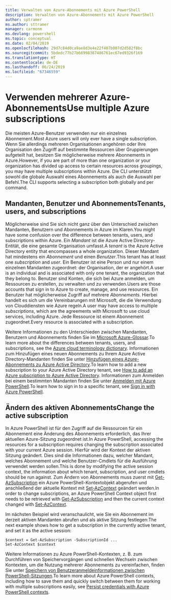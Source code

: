 ```yaml
---
title: Verwalten von Azure-Abonnements mit Azure PowerShell
description: Verwalten von Azure-Abonnements mit Azure PowerShell
author: sptramer
ms.author: sttramer
manager: carmonm
ms.devlang: powershell
ms.topic: conceptual
ms.date: 02/04/2019
ms.openlocfilehash: 29d7c84d0ca9ae8d3e4e22f407b007d2d582f8bc
ms.sourcegitcommit: 5bdedc77b27b66998387486761ec67ed9326f169
ms.translationtype: HT
ms.contentlocale: de-DE
ms.lasthandoff: 06/24/2019
ms.locfileid: "67346559"
---
```

# <a name="use-multiple-azure-subscriptions"></a><span data-ttu-id="52f12-103">Verwenden mehrerer Azure-Abonnements</span><span class="sxs-lookup"><span data-stu-id="52f12-103">Use multiple Azure subscriptions</span></span>

<span data-ttu-id="52f12-104">Die meisten Azure-Benutzer verwenden nur ein einzelnes Abonnement.</span><span class="sxs-lookup"><span data-stu-id="52f12-104">Most Azure users will only ever have a single subscription.</span></span> <span data-ttu-id="52f12-105">Wenn Sie allerdings mehreren Organisationen angehören oder Ihre Organisation den Zugriff auf bestimmte Ressourcen über Gruppierungen aufgeteilt hat, besitzen Sie möglicherweise mehrere Abonnements in Azure.</span><span class="sxs-lookup"><span data-stu-id="52f12-105">However, if you are part of more than one organization or your organization has divided up access to certain resources across groupings, you may have multiple subscriptions within Azure.</span></span> <span data-ttu-id="52f12-106">Die CLI unterstützt sowohl die globale Auswahl eines Abonnements als auch die Auswahl per Befehl.</span><span class="sxs-lookup"><span data-stu-id="52f12-106">The CLI supports selecting a subscription both globally and per command.</span></span>

## <a name="tenants-users-and-subscriptions"></a><span data-ttu-id="52f12-107">Mandanten, Benutzer und Abonnements</span><span class="sxs-lookup"><span data-stu-id="52f12-107">Tenants, users, and subscriptions</span></span>

<span data-ttu-id="52f12-108">Möglicherweise sind Sie sich nicht ganz über den Unterschied zwischen Mandanten, Benutzern und Abonnements in Azure im Klaren.</span><span class="sxs-lookup"><span data-stu-id="52f12-108">You might have some confusion over the difference between tenants, users, and subscriptions within Azure.</span></span> <span data-ttu-id="52f12-109">Ein _Mandant_ ist die Azure Active Directory-Entität, die eine gesamte Organisation umfasst.</span><span class="sxs-lookup"><span data-stu-id="52f12-109">A _tenant_ is the Azure Active Directory entity that encompasses a whole organization.</span></span> <span data-ttu-id="52f12-110">Dieser Mandant hat mindestens ein _Abonnement_ und einen _Benutzer_.</span><span class="sxs-lookup"><span data-stu-id="52f12-110">This tenant has at least one _subscription_ and _user_.</span></span> <span data-ttu-id="52f12-111">Ein Benutzer ist eine Person und nur einem einzelnen Mandanten zugeordnet: der Organisation, der er angehört.</span><span class="sxs-lookup"><span data-stu-id="52f12-111">A user is an individual and is associated with only one tenant, the organization that they belong to.</span></span> <span data-ttu-id="52f12-112">Benutzer sind Konten, die sich bei Azure anmelden, um Ressourcen zu erstellen, zu verwalten und zu verwenden.</span><span class="sxs-lookup"><span data-stu-id="52f12-112">Users are those accounts that sign in to Azure to create, manage, and use resources.</span></span>
<span data-ttu-id="52f12-113">Ein Benutzer hat möglicherweise Zugriff auf mehrere _Abonnements_. Hierbei handelt es sich um die Vereinbarungen mit Microsoft, die die Verwendung von Clouddiensten wie Azure regeln.</span><span class="sxs-lookup"><span data-stu-id="52f12-113">A user may have access to multiple _subscriptions_, which are the agreements with Microsoft to use cloud services, including Azure.</span></span> <span data-ttu-id="52f12-114">Jede Ressource ist einem Abonnement zugeordnet.</span><span class="sxs-lookup"><span data-stu-id="52f12-114">Every resource is associated with a subscription.</span></span>

<span data-ttu-id="52f12-115">Weitere Informationen zu den Unterschieden zwischen Mandanten, Benutzern und Abonnements finden Sie im [Microsoft Azure-Glossar](/azure/azure-glossary-cloud-terminology).</span><span class="sxs-lookup"><span data-stu-id="52f12-115">To learn more about the differences between tenants, users, and subscriptions, see the [Azure cloud terminology dictionary](/azure/azure-glossary-cloud-terminology).</span></span>  <span data-ttu-id="52f12-116">Informationen zum Hinzufügen eines neuen Abonnements zu Ihrem Azure Active Directory-Mandanten finden Sie unter [Hinzufügen eines Azure-Abonnements zu Azure Active Directory](/azure/active-directory/active-directory-how-subscriptions-associated-directory).</span><span class="sxs-lookup"><span data-stu-id="52f12-116">To learn how to add a new subscription to your Azure Active Directory tenant, see [How to add an Azure subscription to Azure Active Directory](/azure/active-directory/active-directory-how-subscriptions-associated-directory).</span></span>
<span data-ttu-id="52f12-117">Informationen zum Anmelden bei einem bestimmten Mandanten finden Sie unter [Anmelden mit Azure PowerShell](/powershell/azure/authenticate-azureps).</span><span class="sxs-lookup"><span data-stu-id="52f12-117">To learn how to sign in to a specific tenant, see [Sign in with Azure PowerShell](/powershell/azure/authenticate-azureps).</span></span>

## <a name="change-the-active-subscription"></a><span data-ttu-id="52f12-118">Ändern des aktiven Abonnements</span><span class="sxs-lookup"><span data-stu-id="52f12-118">Change the active subscription</span></span>

<span data-ttu-id="52f12-119">In Azure PowerShell ist für den Zugriff auf die Ressourcen für ein Abonnement eine Änderung des Abonnements erforderlich, das Ihrer aktuellen Azure-Sitzung zugeordnet ist.</span><span class="sxs-lookup"><span data-stu-id="52f12-119">In Azure PowerShell, accessing the resources for a subscription requires changing the subscription associated with your current Azure session.</span></span>
<span data-ttu-id="52f12-120">Hierfür wird der Kontext der aktiven Sitzung geändert. Dies sind die Informationen dazu, welcher Mandant, welches Abonnement und welche Benutzer-Cmdlets für die Ausführung verwendet werden sollen.</span><span class="sxs-lookup"><span data-stu-id="52f12-120">This is done by modifying the active session context, the information about which tenant, subscription, and user cmdlets should be run against.</span></span>
<span data-ttu-id="52f12-121">Zum Ändern von Abonnements muss zuerst mit [Get-AzSubscription](/powershell/module/az.accounts/get-azsubscription) ein Azure PowerShell-Kontextobjekt abgerufen und anschließend der aktuelle Kontext mit [Set-AzContext](/powershell/module/az.accounts/set-azcontext) geändert werden.</span><span class="sxs-lookup"><span data-stu-id="52f12-121">In order to change subscriptions, an Azure PowerShell Context object first needs to be retrieved with [Get-AzSubscription](/powershell/module/az.accounts/get-azsubscription) and then the current context changed with [Set-AzContext](/powershell/module/az.accounts/set-azcontext).</span></span>

<span data-ttu-id="52f12-122">Im nächsten Beispiel wird veranschaulicht, wie Sie ein Abonnement im derzeit aktiven Mandanten abrufen und als aktive Sitzung festlegen:</span><span class="sxs-lookup"><span data-stu-id="52f12-122">The next example shows how to get a subscription in the currently active tenant, and set it as the active session:</span></span>

```powershell-interactive
$context = Get-AzSubscription -SubscriptionId ...
Set-AzContext $context
```

<span data-ttu-id="52f12-123">Weitere Informationen zu Azure PowerShell-Kontexten, z. B. zum Durchführen von Speichervorgängen und schnellen Wechseln zwischen Kontexten, um die Nutzung mehrerer Abonnements zu vereinfachen, finden Sie unter [Speichern von Benutzeranmeldeinformationen zwischen PowerShell-Sitzungen](context-persistence.md).</span><span class="sxs-lookup"><span data-stu-id="52f12-123">To learn more about Azure PowerShell contexts, including how to save them and quickly switch between them for working with multiple subscriptions easily, see [Persist credentials with Azure PowerShell contexts](context-persistence.md).</span></span>
